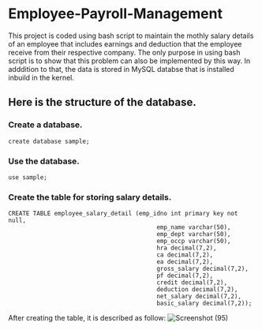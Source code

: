 # Employee-Payroll-Management

This project is coded using bash script to maintain the mothly salary details of an employee that includes earnings and deduction that the employee receive from their respective company. The only purpose in using bash script is to show that this problem can also be implemented by this way. In adddition to that, the data is stored in MySQL databse that is installed inbuild in the kernel.

## Here is the structure of the database.
### Create a database.
```mysql
create database sample;
```
### Use the database.
```mysql
use sample;
```
### Create the table for storing salary details.
```mysql
CREATE TABLE employee_salary_detail (emp_idno int primary key not null,    
                                          emp_name varchar(50),    
                                          emp_dept varchar(50),    
                                          emp_occp varchar(50),
                                          hra decimal(7,2),    
                                          ca decimal(7,2),    
                                          ea decimal(7,2),    
                                          gross_salary decimal(7,2),    
                                          pf decimal(7,2),    
                                          credit decimal(7,2),    
                                          deduction decimal(7,2),    
                                          net_salary decimal(7,2),    
                                          basic_salary decimal(7,2));
```
After creating the table, it is described as follow:
![Screenshot (95)](https://user-images.githubusercontent.com/100774000/222060063-42b851af-ece9-4da6-a3fc-6b3ce5954f9d.png)
